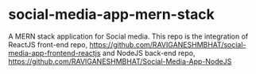 # social-media-app-mern-stack
A MERN stack application for Social media.
This repo is the integration of ReactJS front-end repo, https://github.com/RAVIGANESHMBHAT/social-media-app-frontend-reactjs and NodeJS back-end repo, https://github.com/RAVIGANESHMBHAT/Social-Media-App-NodeJS
